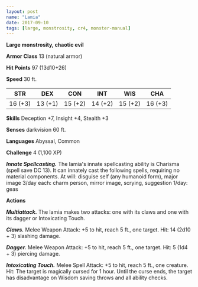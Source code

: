 ```yaml
---
layout: post
name: "Lamia"
date: 2017-09-10
tags: [large, monstrosity, cr4, monster-manual]
---
```


**Large monstrosity, chaotic evil**

**Armor Class** 13 (natural armor)

**Hit Points** 97 (13d10+26)

**Speed** 30 ft.

|   STR   |   DEX   |   CON   |   INT   |   WIS   |   CHA   |
|:-----:|:-----:|:-----:|:-----:|:-----:|:-----:|
| 16 (+3) | 13 (+1) | 15 (+2) | 14 (+2) | 15 (+2) | 16 (+3) |

**Skills** Deception +7, Insight +4, Stealth +3

**Senses** darkvision 60 ft.

**Languages** Abyssal, Common

**Challenge** 4 (1,100 XP)

***Innate Spellcasting.*** The lamia's innate spellcasting ability is Charisma (spell save DC 13). It can innately cast the following spells, requiring no material components. At will: disguise self (any humanoid form), major image 3/day each: charm person, mirror image, scrying, suggestion 1/day: geas

**Actions**

***Multiattack.*** The lamia makes two attacks: one with its claws and one with its dagger or Intoxicating Touch.

***Claws.*** Melee Weapon Attack: +5 to hit, reach 5 ft., one target. Hit: 14 (2d10 + 3) slashing damage.

***Dagger.*** Melee Weapon Attack: +5 to hit, reach 5 ft., one target. Hit: 5 (1d4 + 3) piercing damage.

***Intoxicating Touch.*** Melee Spell Attack: +5 to hit, reach 5 ft., one creature. Hit: The target is magically cursed for 1 hour. Until the curse ends, the target has disadvantage on Wisdom saving throws and all ability checks.

